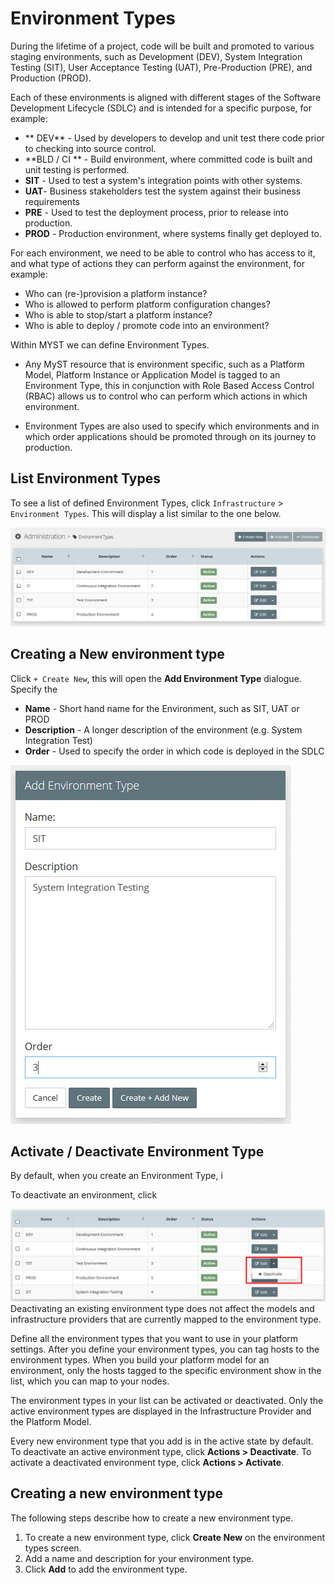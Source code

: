# Environment Types
During the lifetime of a project, code will be built and promoted to various staging environments, such as Development (DEV), System Integration Testing (SIT), User Acceptance Testing (UAT), Pre-Production (PRE), and Production (PROD).

Each of these environments is aligned with different stages of the Software Development Lifecycle (SDLC) and is intended for a specific purpose, for example:
* ** DEV** - Used by developers to develop and unit test there code prior to checking into source control. 
* **BLD / CI ** - Build environment, where committed code is built and unit testing is performed.
* **SIT** - Used to test a system's integration points with  other systems.
* **UAT**-  Business stakeholders test the system against their  business requirements
* **PRE** - Used to test the deployment process, prior to release into production.
* **PROD** - Production environment, where systems finally get deployed to.

For each environment, we need to be able to control who has access to it, and what type of actions they can perform against the environment, for example:

* Who can (re-)provision a platform instance?
* Who is allowed to perform platform configuration changes?
* Who is able to stop/start a platform instance?
* Who is able to deploy / promote code into an environment?

Within MYST we can define Environment Types. 
* Any MyST resource that is environment specific, such as a Platform Model, Platform Instance or Application Model is tagged to an Environment Type, this in conjunction with Role Based Access Control (RBAC) allows us to control who can perform which actions in which environment.

* Environment Types are also used to specify which environments and in which order applications should be promoted through on its journey to production.


## List Environment Types
To see a list of defined Environment Types, click  `Infrastructure` > `Environment Types`. This will display a list similar to the one below.

![](img/EnvironmentTypeList.PNG)


## Creating a New environment type
Click `+ Create New`, this will open the **Add Environment Type** dialogue. Specify the 

* **Name** - Short hand name for the Environment, such as SIT, UAT or PROD
* **Description** - A longer description of the environment (e.g. System Integration Test)
* **Order** - Used to specify the order in which code is deployed in the SDLC


![](img/EnvironmentTypeAdd.PNG)


## Activate / Deactivate Environment Type
By default, when you create an Environment Type, i

To deactivate an environment, click

![](img/EnvironmentTypeDeactivate.PNG)
Deactivating an existing environment type does not affect the models and infrastructure providers that are currently mapped to the environment type.

Define all the environment types that you want to use in your platform settings. After you define your environment types, you can tag hosts to the environment types. When you build your platform model for an environment, only the hosts tagged to the specific environment show in the list, which you can map to your nodes.

The environment types in your list can be activated or deactivated. Only the active environment types are displayed in the Infrastructure Provider and the Platform Model. 

Every new environment type that you add is in the active state by default. To deactivate an active environment type, click **Actions > Deactivate**. To activate a deactivated environment type, click **Actions > Activate**.

## Creating a new environment type
The following steps describe how to create a new environment type.

1. To create a new environment type, click **Create New** on the environment types screen.
2. Add a name and description for your environment type.
3. Click **Add** to add the environment type.